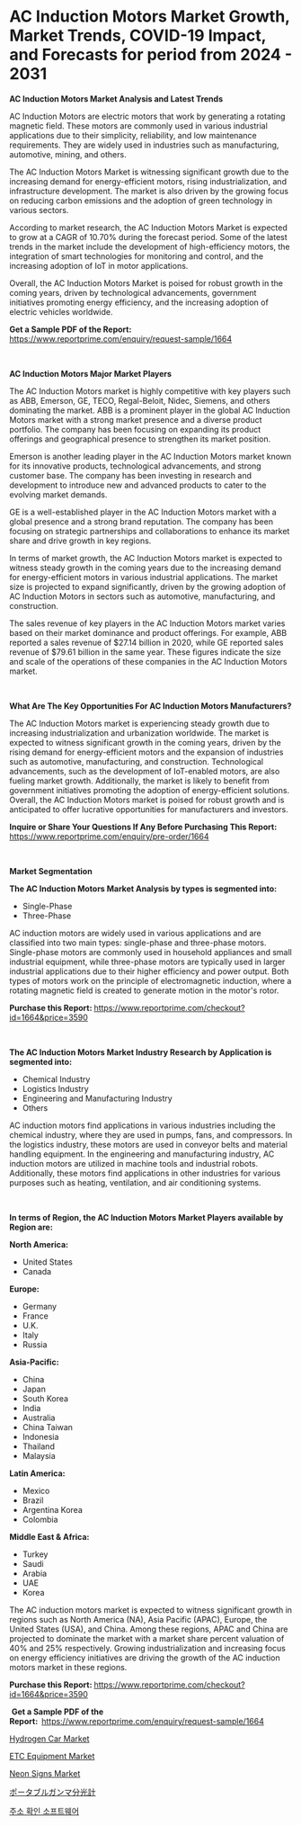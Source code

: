 <p><h1>AC Induction Motors Market Growth, Market Trends, COVID-19 Impact, and Forecasts for period from 2024 - 2031</h1></p><p><strong>AC Induction Motors Market Analysis and Latest Trends</strong></p>
<p><p>AC Induction Motors are electric motors that work by generating a rotating magnetic field. These motors are commonly used in various industrial applications due to their simplicity, reliability, and low maintenance requirements. They are widely used in industries such as manufacturing, automotive, mining, and others.</p><p>The AC Induction Motors Market is witnessing significant growth due to the increasing demand for energy-efficient motors, rising industrialization, and infrastructure development. The market is also driven by the growing focus on reducing carbon emissions and the adoption of green technology in various sectors.</p><p>According to market research, the AC Induction Motors Market is expected to grow at a CAGR of 10.70% during the forecast period. Some of the latest trends in the market include the development of high-efficiency motors, the integration of smart technologies for monitoring and control, and the increasing adoption of IoT in motor applications.</p><p>Overall, the AC Induction Motors Market is poised for robust growth in the coming years, driven by technological advancements, government initiatives promoting energy efficiency, and the increasing adoption of electric vehicles worldwide.</p></p>
<p><strong>Get a Sample PDF of the Report:&nbsp;</strong> <a href="https://www.reportprime.com/enquiry/request-sample/1664">https://www.reportprime.com/enquiry/request-sample/1664</a></p>
<p>&nbsp;</p>
<p><strong>AC Induction Motors Major Market Players</strong></p>
<p><p>The AC Induction Motors market is highly competitive with key players such as ABB, Emerson, GE, TECO, Regal-Beloit, Nidec, Siemens, and others dominating the market. ABB is a prominent player in the global AC Induction Motors market with a strong market presence and a diverse product portfolio. The company has been focusing on expanding its product offerings and geographical presence to strengthen its market position.</p><p>Emerson is another leading player in the AC Induction Motors market known for its innovative products, technological advancements, and strong customer base. The company has been investing in research and development to introduce new and advanced products to cater to the evolving market demands.</p><p>GE is a well-established player in the AC Induction Motors market with a global presence and a strong brand reputation. The company has been focusing on strategic partnerships and collaborations to enhance its market share and drive growth in key regions.</p><p>In terms of market growth, the AC Induction Motors market is expected to witness steady growth in the coming years due to the increasing demand for energy-efficient motors in various industrial applications. The market size is projected to expand significantly, driven by the growing adoption of AC Induction Motors in sectors such as automotive, manufacturing, and construction.</p><p>The sales revenue of key players in the AC Induction Motors market varies based on their market dominance and product offerings. For example, ABB reported a sales revenue of $27.14 billion in 2020, while GE reported sales revenue of $79.61 billion in the same year. These figures indicate the size and scale of the operations of these companies in the AC Induction Motors market.</p></p>
<p>&nbsp;</p>
<p><strong>What Are The Key Opportunities For AC Induction Motors Manufacturers?</strong></p>
<p><p>The AC Induction Motors market is experiencing steady growth due to increasing industrialization and urbanization worldwide. The market is expected to witness significant growth in the coming years, driven by the rising demand for energy-efficient motors and the expansion of industries such as automotive, manufacturing, and construction. Technological advancements, such as the development of IoT-enabled motors, are also fueling market growth. Additionally, the market is likely to benefit from government initiatives promoting the adoption of energy-efficient solutions. Overall, the AC Induction Motors market is poised for robust growth and is anticipated to offer lucrative opportunities for manufacturers and investors.</p></p>
<p><strong>Inquire or Share Your Questions If Any Before Purchasing This Report:</strong> <a href="https://www.reportprime.com/enquiry/pre-order/1664">https://www.reportprime.com/enquiry/pre-order/1664</a></p>
<p>&nbsp;</p>
<p><strong>Market Segmentation</strong></p>
<p><strong>The AC Induction Motors Market Analysis by types is segmented into:</strong></p>
<p><ul><li>Single-Phase</li><li>Three-Phase</li></ul></p>
<p><p>AC induction motors are widely used in various applications and are classified into two main types: single-phase and three-phase motors. Single-phase motors are commonly used in household appliances and small industrial equipment, while three-phase motors are typically used in larger industrial applications due to their higher efficiency and power output. Both types of motors work on the principle of electromagnetic induction, where a rotating magnetic field is created to generate motion in the motor's rotor.</p></p>
<p><strong>Purchase this Report:&nbsp;</strong><a href="https://www.reportprime.com/checkout?id=1664&price=3590">https://www.reportprime.com/checkout?id=1664&price=3590</a></p>
<p>&nbsp;</p>
<p><strong>The AC Induction Motors Market Industry Research by Application is segmented into:</strong></p>
<p><ul><li>Chemical Industry</li><li>Logistics Industry</li><li>Engineering and Manufacturing Industry</li><li>Others</li></ul></p>
<p><p>AC induction motors find applications in various industries including the chemical industry, where they are used in pumps, fans, and compressors. In the logistics industry, these motors are used in conveyor belts and material handling equipment. In the engineering and manufacturing industry, AC induction motors are utilized in machine tools and industrial robots. Additionally, these motors find applications in other industries for various purposes such as heating, ventilation, and air conditioning systems.</p></p>
<p>&nbsp;</p>
<p><strong>In terms of Region, the AC Induction Motors Market Players available by Region are:</strong></p>
<p>
    <p> <strong> North America: </strong>
        <ul>
            <li>United States</li>
            <li>Canada</li>
        </ul>
        </p> 
    <p> <strong> Europe: </strong>
        <ul>
            <li>Germany</li>
            <li>France</li>
            <li>U.K.</li>
            <li>Italy</li>
            <li>Russia</li>
        </ul>
        </p> 
    <p> <strong> Asia-Pacific: </strong>
        <ul>
            <li>China</li>
            <li>Japan</li>
            <li>South Korea</li>
            <li>India</li>
            <li>Australia</li>
            <li>China Taiwan</li>
            <li>Indonesia</li>
            <li>Thailand</li>
            <li>Malaysia</li>
        </ul>
        </p> 
    <p> <strong> Latin America: </strong>
        <ul>
            <li>Mexico</li>
            <li>Brazil</li>
            <li>Argentina Korea</li>
            <li>Colombia</li>
        </ul>
        </p> 
    <p> <strong> Middle East & Africa: </strong>
        <ul>
            <li>Turkey</li>
            <li>Saudi</li>
            <li>Arabia</li>
            <li>UAE</li>
            <li>Korea</li>
        </ul>
    </p>
    </p>
<p><p>The AC induction motors market is expected to witness significant growth in regions such as North America (NA), Asia Pacific (APAC), Europe, the United States (USA), and China. Among these regions, APAC and China are projected to dominate the market with a market share percent valuation of 40% and 25% respectively. Growing industrialization and increasing focus on energy efficiency initiatives are driving the growth of the AC induction motors market in these regions.</p></p>
<p><strong>Purchase this Report: </strong><a href="https://www.reportprime.com/checkout?id=1664&price=3590">https://www.reportprime.com/checkout?id=1664&price=3590</a></p>
<p>&nbsp;<strong>Get a Sample PDF of the Report:&nbsp;&nbsp;</strong><a href="https://www.reportprime.com/enquiry/request-sample/1664">https://www.reportprime.com/enquiry/request-sample/1664</a></p>
<p><strong></strong></p>
<p><p><a href="https://issuu.com/reportprime-2/docs/hydrogen-car-market-size-2030.pptx">Hydrogen Car Market</a></p><p><a href="https://issuu.com/reportprime-2/docs/etc-equipment-market-size-2030.pptx">ETC Equipment Market</a></p><p><a href="https://github.com/mauripalmi/Market-Research-Report-List-2/blob/main/neon-signs-market.md">Neon Signs Market</a></p><p><a href="https://github.com/AriMuller2009/Market-Research-Report-List-1/blob/main/38612229976.md">ポータブルガンマ分光計</a></p><p><a href="https://github.com/khytkeqagplkzqvh/Market-Research-Report-List-1/blob/main/82855629380.md">주소 확인 소프트웨어</a></p></p>
